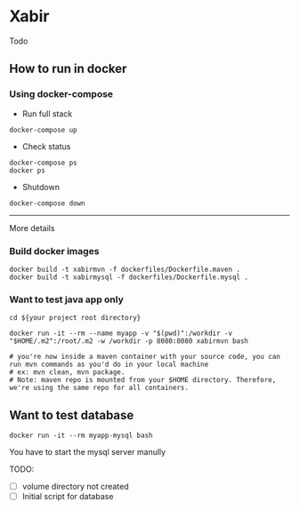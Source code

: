 # Xabir

Todo


## How to run in docker

### Using docker-compose

* Run full stack

```
docker-compose up
```

* Check status

```
docker-compose ps
docker ps
```


* Shutdown

```
docker-compose down
```

----

More details

### Build docker images

```
docker build -t xabirmvn -f dockerfiles/Dockerfile.maven .
docker build -t xabirmysql -f dockerfiles/Dockerfile.mysql .
```

### Want to test java app only

```
cd ${your project root directory}

docker run -it --rm --name myapp -v "$(pwd)":/workdir -v "$HOME/.m2":/root/.m2 -w /workdir -p 8080:8080 xabirmvn bash

# you're now inside a maven container with your source code, you can run mvn commands as you'd do in your local machine
# ex: mvn clean, mvn package.
# Note: maven repo is mounted from your $HOME directory. Therefore, we're using the same repo for all containers.
```

## Want to test database

```
docker run -it --rm myapp-mysql bash
```

You have to start the mysql server manully

TODO:

- [ ] volume directory not created
- [ ] Initial script for database
